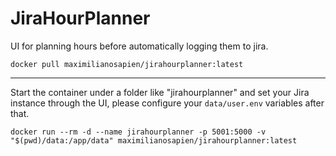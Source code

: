 # JiraHourPlanner
UI for planning hours before automatically logging them to jira.
```
docker pull maximilianosapien/jirahourplanner:latest
```
-----
Start the container under a folder like "jirahourplanner" and set your Jira instance through the UI, please configure your ```data/user.env``` variables after that.
```
docker run --rm -d --name jirahourplanner -p 5001:5000 -v "$(pwd)/data:/app/data" maximilianosapien/jirahourplanner:latest
```

